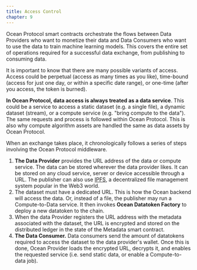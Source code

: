 ```yaml
---
title: Access Control
chapter: 9
---
```


Ocean Protocol smart contracts orchestrate the flows between Data Providers who want to monetize their data and Data Consumers who want to use the data to train machine learning models. This covers the entire set of operations required for a successful data exchange, from publishing to consuming data.

It is important to know that there are many possible variants of access. Access could be perpetual (access as many times as you like), time-bound (access for just one day, or within a specific date range), or one-time (after you access, the token is burned).

**In Ocean Protocol, data access is always treated as a data service**. This could be a service to access a static dataset (e.g. a single file), a dynamic dataset (stream), or a compute service (e.g. &quot;bring compute to the data&quot;). The same requests and process is followed within Ocean Protocol. This is also why compute algorithm assets are handled the same as data assets by Ocean Protocol.

When an exchange takes place, it chronologically follows a series of steps involving the Ocean Protocol middleware.

1. **The Data Provider** provides the URL address of the data or compute service. The data can be stored wherever the data provider likes. It can be stored on any cloud service, server or device accessible through a URL. The publisher can also use [IPFS](https://ipfs.io/), a decentralized file management system popular in the Web3 world.
2. The dataset must have a dedicated URL. This is how the Ocean backend will access the data. Or, instead of a file, the publisher may run a Compute-to-Data service. It then invokes **Ocean Datatoken Factory** to deploy a new datatoken to the chain.
3. When the data Provider registers the URL address with the metadata associated with the dataset, the URL is encrypted and stored on the distributed ledger in the state of the Metadata smart contract.
4. **The Data Consumer.** Data consumers send the amount of datatokens required to access the dataset to the data provider&#39;s wallet. Once this is done, Ocean Provider loads the encrypted URL, decrypts it, and enables the requested service (i.e. send static data, or enable a Compute-to-data job).
